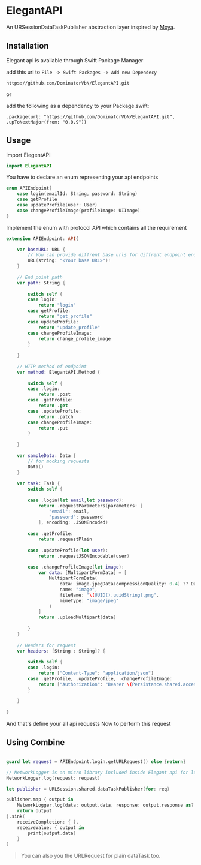 # ElegantAPI

An URSessionDataTaskPublisher abstraction layer inspired by [Moya](https://github.com/Moya/Moya).

## Installation

Elegant api is available through Swift Package Manager

add this url to `File -> Swift Packages -> Add new Dependecy`

```
https://github.com/DominatorVbN/ElegantAPI.git
```

or

add the following as a dependency to your Package.swift:
```
.package(url: "https://github.com/DominatorVbN/ElegantAPI.git", .upToNextMajor(from: "0.0.9"))
```

## Usage

import ElegentAPI

``` swift
import ElegantAPI
```

You have to declare an enum representing your api endpoints

``` swift
enum APIEndpoint{
    case login(emailId: String, password: String)
    case getProfile
    case updateProfile(user: User)
    case changeProfileImage(profileImage: UIImage)
}
```

Implement the enum with protocol API which contains all the requirement 

``` swift
extension APIEndpoint: API{

    var baseURL: URL {
        // You can provide diffrent base urls for diffrent endpoint enum cases
        URL(string: "<Your base URL>")!
    }
    
    // End point path
    var path: String {
    
        switch self {
        case login:
            return "login"
        case getProfile:
            return "get_profile"
        case updateProfile:
            return "update_profile"
        case changeProfileImage:
            return change_profile_image
        }
        
    }
    
    // HTTP method of endpoint
    var method: ElegantAPI.Method {
    
        switch self {
        case .login:
            return .post
        case .getProfile:
            return .get
        case .updateProfile:
            return .patch
        case changeProfileImage:
            return .put
        }
        
    }
    
    var sampleData: Data {
        // for mocking requests
        Data()
    }
    
    var task: Task {
        switch self {
        
        case .login(let email,let password):
            return .requestParameters(parameters: [
                "email": email,
                "password": password
            ], encoding: .JSONEncoded)
            
        case .getProfile:
            return .requestPlain
            
        case .updateProfile(let user):
            return .requestJSONEncodable(user)
            
        case .changeProfileImage(let image):
            var data: [MultipartFormData] = [
                MultipartFormData(
                    data: image.jpegData(compressionQuality: 0.4) ?? Data(),
                    name: "image",
                    fileName: "\(UUID().uuidString).png",
                    mimeType: "image/jpeg"
                )
            ]
            return .uploadMultipart(data)
            
        }
    }
    
    // Headers for request
    var headers: [String : String]? {
    
        switch self {
        case .login:
            return ["Content-Type": "application/json"]
        case .getProfile, .updateProfile, .changeProfileImage:
            return ["Authorization": "Bearer \(Persistance.shared.accessKey)"]
        }
        
    }
    
}

```
And that's define your all api requests
Now to perform this request

## Using Combine
``` swift

guard let request = APIEndpoint.login.getURLRequest() else {return}

// NetworkLogger is an micro library included inside Elegant api for logging network response and requests
NetworkLogger.log(request: request)

let publisher = URLSession.shared.dataTaskPublisher(for: req)

publisher.map { output in
    NetworkLogger.log(data: output.data, response: output.response as? HTTPURLResponse, error: nil)
    return output
}.sink(
    receiveCompletion: { },
    receiveValue: { output in
        print(output.data)
    }
)

```

> You can also you the URLRequest for plain dataTask too.


